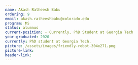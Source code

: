 ```yaml
---
name: Akash Ratheesh Babu
ordering: 9
email: akash.ratheeshbabu@colorado.edu
program: MS 
status: alumnus 
current-position: - Currently, PhD Student at Georgia Tech
year-graduated: 2020
currently: PhD student at Georgia Tech.
picture: /assets/images/friendly-robot-304x271.png
picture-link: 
header-link: 
---
```

